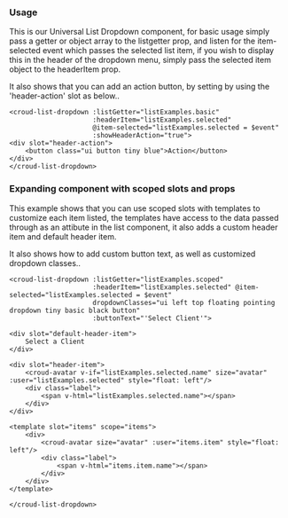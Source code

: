 ### Usage
This is our Universal List Dropdown component, for basic usage simply pass a getter or object array to the listgetter prop, and listen for the item-selected event which passes the selected list item, if you wish to display this in the header of the dropdown menu, simply pass the selected item object to the headerItem prop. 

It also shows that you can add an action button, by setting by using the 'header-action' slot as below..
    
    <croud-list-dropdown :listGetter="listExamples.basic" 
                         :headerItem="listExamples.selected" 
                         @item-selected="listExamples.selected = $event"
                         :showHeaderAction="true">
    <div slot="header-action">
        <button class="ui button tiny blue">Action</button>
    </div>
    </croud-list-dropdown>

### Expanding component with scoped slots and props
This example shows that you can use scoped slots with templates to customize each item listed, the templates have access to the data passed through as an attibute in the list component, it also adds a custom header item and default header item.

It also shows how to add custom button text, as well as customized dropdown classes..

    <croud-list-dropdown :listGetter="listExamples.scoped" 
                         :headerItem="listExamples.selected" @item-selected="listExamples.selected = $event"
                         dropdownClasses="ui left top floating pointing dropdown tiny basic black button"
                         :buttonText="'Select Client'">

    <div slot="default-header-item">
        Select a Client
    </div>

    <div slot="header-item">
        <croud-avatar v-if="listExamples.selected.name" size="avatar" :user="listExamples.selected" style="float: left"/>
        <div class="label">
            <span v-html="listExamples.selected.name"></span>
        </div>
    </div>
        
    <template slot="items" scope="items">
        <div>
            <croud-avatar size="avatar" :user="items.item" style="float: left"/>
            <div class="label">
                <span v-html="items.item.name"></span>
            </div>
        </div>
    </template>
    
    </croud-list-dropdown>
